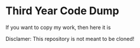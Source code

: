 # Third Year Code Dump
If you want to copy my work, then here it is

Disclamer: This repository is not meant to be cloned!
